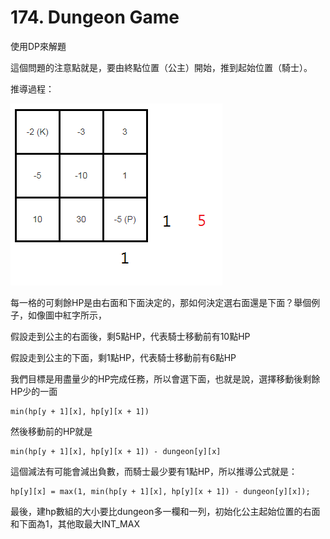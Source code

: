 # 174. Dungeon Game

使用DP來解題

這個問題的注意點就是，要由終點位置（公主）開始，推到起始位置（騎士）。

推導過程：

![dungeon](./174_01.png)

每一格的可剩餘HP是由右面和下面決定的，那如何決定選右面還是下面？舉個例子，如像圖中紅字所示，

假設走到公主的右面後，剩5點HP，代表騎士移動前有10點HP

假設走到公主的下面，剩1點HP，代表騎士移動前有6點HP

我們目標是用盡量少的HP完成任務，所以會選下面，也就是說，選擇移動後剩餘HP少的一面
```
min(hp[y + 1][x], hp[y][x + 1])
```
然後移動前的HP就是
```
min(hp[y + 1][x], hp[y][x + 1]) - dungeon[y][x]
```
這個減法有可能會減出負數，而騎士最少要有1點HP，所以推導公式就是：
```
hp[y][x] = max(1, min(hp[y + 1][x], hp[y][x + 1]) - dungeon[y][x]);
```

最後，建hp數組的大小要比dungeon多一欄和一列，初始化公主起始位置的右面和下面為1，其他取最大INT_MAX

